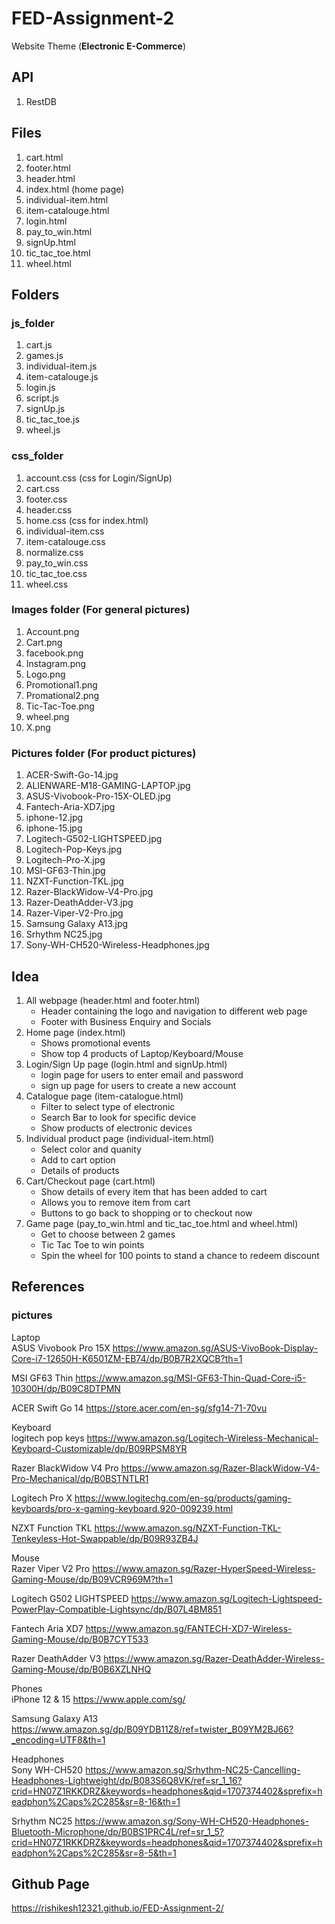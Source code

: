 # FED-Assignment-2
Website Theme (**Electronic E-Commerce**)
## API
1. RestDB

## Files
1. cart.html 
2. footer.html
3. header.html
4. index.html (home page)
5. individual-item.html
6. item-catalouge.html
7. login.html 
8. pay_to_win.html
9. signUp.html
10. tic_tac_toe.html
11. wheel.html

## Folders
### js_folder
1. cart.js 
2. games.js
3. individual-item.js
4. item-catalouge.js
5. login.js 
6. script.js
7. signUp.js
8. tic_tac_toe.js
9. wheel.js

### css_folder
1. account.css (css for Login/SignUp)
2. cart.css 
3. footer.css
4. header.css
5. home.css (css for index.html)
6. individual-item.css
7. item-catalouge.css
8. normalize.css 
9. pay_to_win.css
10. tic_tac_toe.css
11. wheel.css

### Images folder (For general pictures)
1. Account.png
2. Cart.png
3. facebook.png
4. Instagram.png
5. Logo.png
6. Promotional1.png
7. Promational2.png
8. Tic-Tac-Toe.png
9. wheel.png
10. X.png

### Pictures folder (For product pictures)
1. ACER-Swift-Go-14.jpg
2. ALIENWARE-M18-GAMING-LAPTOP.jpg
3. ASUS-Vivobook-Pro-15X-OLED.jpg
4. Fantech-Aria-XD7.jpg
5. iphone-12.jpg
6. iphone-15.jpg
7. Logitech-G502-LIGHTSPEED.jpg
8. Logitech-Pop-Keys.jpg
9. Logitech-Pro-X.jpg
10. MSI-GF63-Thin.jpg
11. NZXT-Function-TKL.jpg
12. Razer-BlackWidow-V4-Pro.jpg
13. Razer-DeathAdder-V3.jpg
14. Razer-Viper-V2-Pro.jpg
15. Samsung Galaxy A13.jpg
16. Srhythm NC25.jpg
17. Sony-WH-CH520-Wireless-Headphones.jpg

## Idea
1. All webpage (header.html and footer.html)
    * Header containing the logo and navigation to different web page
    * Footer with Business Enquiry and Socials
2. Home page (index.html)
    * Shows promotional events
    * Show top 4 products of Laptop/Keyboard/Mouse
3. Login/Sign Up page (login.html and signUp.html)
    * login page for users to enter email and password
    * sign up page for users to create a new account
4. Catalogue page (item-catalogue.html)
    * Filter to select type of electronic
    * Search Bar to look for specific device
    * Show products of electronic devices
5. Individual product page (individual-item.html)
    * Select color and quanity
    * Add to cart option
    * Details of products
6. Cart/Checkout page (cart.html)
    * Show details of every item that has been added to cart
    * Allows you to remove item from cart
    * Buttons to go back to shopping or to checkout now
7. Game page (pay_to_win.html and tic_tac_toe.html and wheel.html)
    * Get to choose between 2 games 
    * Tic Tac Toe to win points
    * Spin the wheel for 100 points to stand a chance to redeem discount


## References
### pictures
Laptop <br>
ASUS Vivobook Pro 15X
https://www.amazon.sg/ASUS-VivoBook-Display-Core-i7-12650H-K6501ZM-EB74/dp/B0B7R2XQCB?th=1
 
MSI GF63 Thin
https://www.amazon.sg/MSI-GF63-Thin-Quad-Core-i5-10300H/dp/B09C8DTPMN
 
ACER Swift Go 14
https://store.acer.com/en-sg/sfg14-71-70vu
 
Keyboard<br>
logitech pop keys
https://www.amazon.sg/Logitech-Wireless-Mechanical-Keyboard-Customizable/dp/B09RPSM8YR
 
Razer BlackWidow V4 Pro
https://www.amazon.sg/Razer-BlackWidow-V4-Pro-Mechanical/dp/B0BSTNTLR1
 
Logitech Pro X
https://www.logitechg.com/en-sg/products/gaming-keyboards/pro-x-gaming-keyboard.920-009239.html
 
NZXT Function TKL
https://www.amazon.sg/NZXT-Function-TKL-Tenkeyless-Hot-Swappable/dp/B09R93ZB4J

Mouse <br>
Razer Viper V2 Pro
https://www.amazon.sg/Razer-HyperSpeed-Wireless-Gaming-Mouse/dp/B09VCR969M?th=1
 
Logitech G502 LIGHTSPEED
https://www.amazon.sg/Logitech-Lightspeed-PowerPlay-Compatible-Lightsync/dp/B07L4BM851
 
Fantech Aria XD7
https://www.amazon.sg/FANTECH-XD7-Wireless-Gaming-Mouse/dp/B0B7CYT533
 
Razer DeathAdder V3
https://www.amazon.sg/Razer-DeathAdder-Wireless-Gaming-Mouse/dp/B0B6XZLNHQ

Phones<br>
iPhone 12 & 15
https://www.apple.com/sg/

Samsung Galaxy A13
https://www.amazon.sg/dp/B09YDB11Z8/ref=twister_B09YM2BJ66?_encoding=UTF8&th=1

Headphones<br>
Sony WH-CH520
https://www.amazon.sg/Srhythm-NC25-Cancelling-Headphones-Lightweight/dp/B083S6Q8VK/ref=sr_1_16?crid=HN07Z1RKKDRZ&keywords=headphones&qid=1707374402&sprefix=headphon%2Caps%2C285&sr=8-16&th=1

Srhythm NC25
https://www.amazon.sg/Sony-WH-CH520-Headphones-Bluetooth-Microphone/dp/B0BS1PRC4L/ref=sr_1_5?crid=HN07Z1RKKDRZ&keywords=headphones&qid=1707374402&sprefix=headphon%2Caps%2C285&sr=8-5&th=1

## Github Page
https://rishikesh12321.github.io/FED-Assignment-2/
